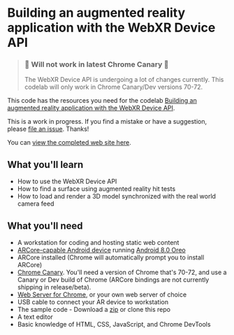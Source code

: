 # Building an augmented reality application with the WebXR Device API

> ### 🚨 Will not work in latest Chrome Canary 🚨
> The WebXR Device API is undergoing a lot of changes currently. This codelab will only work in Chrome Canary/Dev versions 70-72.

This code has the resources you need for the codelab [Building an augmented reality application with the WebXR Device API](https://codelabs.developers.google.com/codelabs/ar-with-webxr/#0).

This is a work in progress. If you find a mistake or have a suggestion, please [file an issue](https://github.com/googlecodelabs/ar-with-webxr/issues). Thanks!

You can [view the completed web site here](https://googlecodelabs.github.io/ar-with-webxr/final).

## What you'll learn

* How to use the WebXR Device API
* How to find a surface using augmented reality hit tests
* How to load and render a 3D model synchronized with the real world camera feed

## What you'll need

* A workstation for coding and hosting static web content
* [ARCore-capable Android device](https://developers.google.com/ar/discover/#supported_devices) running [Android 8.0 Oreo](https://www.android.com/versions/oreo-8-0/)
* ARCore installed (Chrome will automatically prompt you to install ARCore)
* [Chrome Canary](https://www.google.com/chrome/canary). You'll need a version of Chrome that's 70-72, and use a Canary or Dev build of Chrome (ARCore bindings are not currently shipping in release/beta).
* [Web Server for Chrome](https://chrome.google.com/webstore/detail/web-server-for-chrome/ofhbbkphhbklhfoeikjpcbhemlocgigb), or your own web server of choice
* USB cable to connect your AR device to workstation
* The sample code - Download a [zip](https://github.com/googlecodelabs/ar-with-webxr/archive/master) or clone this repo
* A text editor
* Basic knowledge of HTML, CSS, JavaScript, and Chrome DevTools

